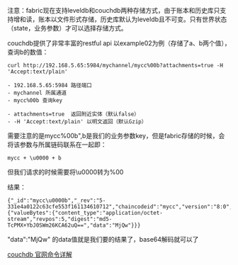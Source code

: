 
注意：fabric现在支持leveldb和couchdb两种存储方式，由于账本和历史库只支持增和读，账本以文件形式存储，历史库默认为leveldb且不可变。只有世界状态（state，业务参数）才可以选择存储方式。

couchdb提供了非常丰富的restful api 以example02为例（存储了a、b两个值），查询b的数值：

```
curl http://192.168.5.65:5984/mychannel/mycc%00b?attachments=true -H 'Accept:text/plain'
```


```
- 192.168.5.65:5984 路径端口
- mychannel 所属通道
- mycc%00b 查询key

- attachments=true  返回附近实体（默认false）
- -H 'Accept:text/plain' 以明文返回（默认Gzip）
```

需要注意的是mycc%00b",b是我们的业务参数key，但是fabric存储的时候，会将该参数与所属链码联系在一起即：


```
mycc + \u0000 + b
```

但我们请求的时候需要将\u0000转为%00

结果：


```
{"_id":"mycc\u0000b","_rev":"5-331e4a0122c63cfe553f161134610712","chaincodeid":"mycc","version":"8:0","_attachments":{"valueBytes":{"content_type":"application/octet-stream","revpos":5,"digest":"md5-TcPMX+YbJ0SWm26KCA62uQ==","data":"MjQw"}}}
```

"data":"MjQw"  的data值就是我们要的结果了，base64解码就可以了

[couchdb 官网命令详解](http://docs.couchdb.org/en/2.1.1/api/document/common.html)